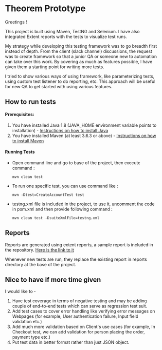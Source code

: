 # Theorem Prototype
Greetings !

This project is built using Maven, TestNG and Selenium. I have also integrated Extent reports with the tests to visualize test runs.

My strategy while developing this testing framework was to go breadth first instead of depth. From the client (slack channel) discussions, the request was to create framework so that a junior QA or someone new to automation can take over this work. By covering as much as features possible, I have given them a starting point for writing more tests.

I tried to show various ways of using framework, like parameterizing tests, using custom test listener to do reporting, etc. This approach will be useful for new QA to get started with using various features. 

## How to run tests

#### Prerequisites:

1. You have installed Java 1.8 (JAVA_HOME environment variable points to installation) - [Instructions on how to install Java](https://java.com/en/download/help/download_options.html)
2. You have installed Maven (at least 3.6.3 or above) - [Instructions on how to install Maven](https://maven.apache.org/install.html)

#### Running Tests
* Open command line and go to base of the project, then execute command :

    `mvn clean test`
    
* To run one specific test, you can use command like : 
    
    `mvn -Dtest=CreateAccountTest test`
    
* testng.xml file is included in the project, to use it, uncomment the code in pom.xml and then provide following command :
    
    `mvn clean test -DsuiteXmlFile=testng.xml`
    
## Reports
Reports are generated using extent reports, a sample report is included in the repository. [Here is the link to it](reports/Test-Automaton-Report.html)

Whenever new tests are run, they replace the existing report in reports directory at the base of the project.
    
## Nice to have if more time given
I would like to -
1. Have test coverage in terms of negative testing and may be adding couple of end-to-end tests which can serve as regression test suit.
2. Add test cases to cover error handling like verifying error messages on Webpages (for example, User authentication failure, Input field validation etc.)
3. Add much more validation based on Client's use cases (for example, In Checkout test, we can add validation for person placing the order, payment type etc.)
4. Put test data in better format rather than just JSON object.